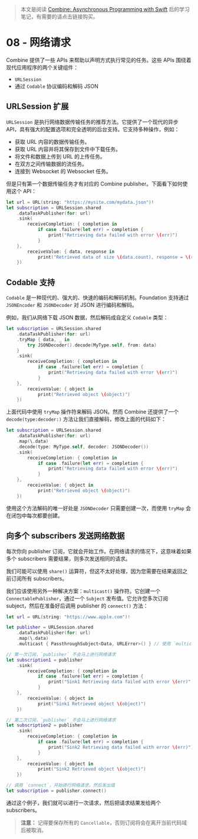 > 本文是阅读 [Combine: Asynchronous Programming with Swift](https://store.raywenderlich.com/products/combine-asynchronous-programming-with-swift) 后的学习笔记，有需要的请点击链接购买。

# 08 - 网络请求

Combine 提供了一些 APIs 来帮助以声明方式执行常见的任务。这些 APIs 围绕着现代应用程序的两个关键组件：

- `URLSession`
- 通过 `Codable` 协议编码和解码 JSON

## URLSession 扩展

`URLSession` 是执行网络数据传输任务的推荐方法。它提供了一个现代的异步 API，具有强大的配置选项和完全透明的后台支持。它支持多种操作，例如：

- 获取 URL 内容的数据传输任务。
- 获取 URL 内容并将其保存到文件中下载任务。
- 将文件和数据上传到 URL 的上传任务。
- 在双方之间传输数据的流任务。
- 连接到 Websocket 的 Websocket 任务。

但是只有第一个数据传输任务才有对应的 Combine publisher。下面看下如何使用这个 API：

```swift
let url = URL(string: "https://mysite.com/mydata.json")!
let subscription = URLSession.shared
    .dataTaskPublisher(for: url)
    .sink(
        receiveCompletion: { completion in
            if case .failure(let err) = completion {
                print("Retrieving data failed with error \(err)")
            }
    },
        receiveValue: { data, response in
            print("Retrieved data of size \(data.count), response = \(response)")
    })
```

## Codable 支持

`Codable` 是一种现代的、强大的、快速的编码和解码机制。Foundation 支持通过 `JSONEncoder` 和 `JSONDecoder` 对 JSON 进行编码和解码。

例如，我们从网络下载 JSON 数据，然后解码成自定义 `Codable` 类型：

```swift
let subscription = URLSession.shared
    .dataTaskPublisher(for: url)
    .tryMap { data, _ in
        try JSONDecoder().decode(MyType.self, from: data)
    }
    .sink(
        receiveCompletion: { completion in
            if case .failure(let err) = completion {
                print("Retrieving data failed with error \(err)")
            }
    },
        receiveValue: { object in
            print("Retrieved object \(object)")
    })
```

上面代码中使用 `tryMap` 操作符来解码 JSON。然而 Combine 还提供了一个 `decode(type:decoder:)` 方法让我们直接解码，修改上面的代码如下：

```swift
let subscription = URLSession.shared
    .dataTaskPublisher(for: url)
    .map(\.data)
    .decode(type: MyType.self, decoder: JSONDecoder())
    .sink(
        receiveCompletion: { completion in
            if case .failure(let err) = completion {
                print("Retrieving data failed with error \(err)")
            }
    },
        receiveValue: { object in
            print("Retrieved object \(object)")
    })
```

使用这个方法解码的唯一好处是 `JSONDecoder` 只需要创建一次，而使用 `tryMap` 会在闭包中每次都要创建。

## 向多个 subscribers 发送网络数据

每次你向 publisher 订阅，它就会开始工作。在网络请求的情况下，这意味着如果多个 subscribers 需要结果，则多次发送相同的请求。

我们可能可以使用 `share()` 运算符，但这不太好处理，因为您需要在结果返回之前订阅所有 subscribers。

我们应该使用另外一种解决方案：`multicast()` 操作符。它创建一个 `ConnectablePublisher`，通过一个 `Subject` 发布值。它允许您多次订阅 subject，然后在准备好后调用 publisher 的 `connect()` 方法：

```swift
let url = URL(string: "https://www.apple.com")!

let publisher = URLSession.shared
    .dataTaskPublisher(for: url)
    .map(\.data)
    .multicast { PassthroughSubject<Data, URLError>() } // 使用 `multicast` 操作符

// 第一次订阅，`publisher` 不会马上进行网络请求
let subscription1 = publisher
    .sink(
        receiveCompletion: { completion in
            if case .failure(let err) = completion {
                print("Sink1 Retrieving data failed with error \(err)")
            }
    },
        receiveValue: { object in
            print("Sink1 Retrieved object \(object)")
    })

// 第二次订阅，`publisher` 不会马上进行网络请求
let subscription2 = publisher
    .sink(
        receiveCompletion: { completion in
            if case .failure(let err) = completion {
                print("Sink2 Retrieving data failed with error \(err)")
            }
    },
        receiveValue: { object in
            print("Sink2 Retrieved object \(object)")
    })

// 调用 `connect`，开始进行网络请求，然后发出值
let subscription = publisher.connect()
```

通过这个例子，我们就可以进行一次请求，然后把请求结果发给两个 subscribers。

> **注意：** 记得要保存所有的 `Cancellable`，否则订阅将会在离开当前代码域后被取消。
